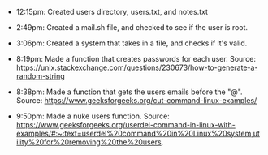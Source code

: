 * 12:15pm: Created users directory, users.txt, and notes.txt

* 2:49pm: Created a mail.sh file, and checked to see if the user is root.

* 3:06pm: Created a system that takes in a file, and checks if it's valid.

* 8:19pm: Made a function that creates passwords for each user. Source: https://unix.stackexchange.com/questions/230673/how-to-generate-a-random-string

* 8:38pm: Made a function that gets the users emails before the "@". Source: https://www.geeksforgeeks.org/cut-command-linux-examples/

* 9:50pm: Made a nuke users function. Source: https://www.geeksforgeeks.org/userdel-command-in-linux-with-examples/#:~:text=userdel%20command%20in%20Linux%20system,utility%20for%20removing%20the%20users.
